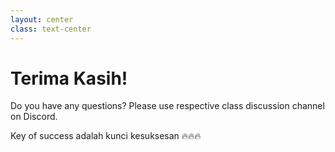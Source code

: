 ```yaml
---
layout: center
class: text-center
---
```


# Terima Kasih!

Do you have any questions?
Please use respective class discussion channel on Discord.

<div class="animate-pulse text-yellow">
Key of success adalah kunci kesuksesan 🔥🔥🔥
</div>
